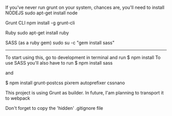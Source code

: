 If you've never run grunt on your system, chances are, you'll need to install
NODEJS
sudo apt-get install node

Grunt CLI
npm install -g grunt-cli

Ruby
sudo apt-get install ruby

SASS (as a ruby gem)
sudo su -c "gem install sass"

------------------------------

To start using this, go to development in terminal
and run 
$ npm install
To use SASS you'll also have to run
$ npm install sass

and

$ npm install grunt-postcss pixrem autoprefixer cssnano

This project is using Grunt as builder.
In future, I'am planning to transport it to webpack

Don't forget to copy the 'hidden' .gitignore file
